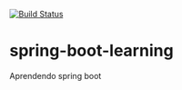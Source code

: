 [![Build Status](https://travis-ci.org/bemidio/spring-boot-learning.svg?branch=master)](https://travis-ci.org/bemidio/spring-boot-learning)
# spring-boot-learning
Aprendendo spring boot
